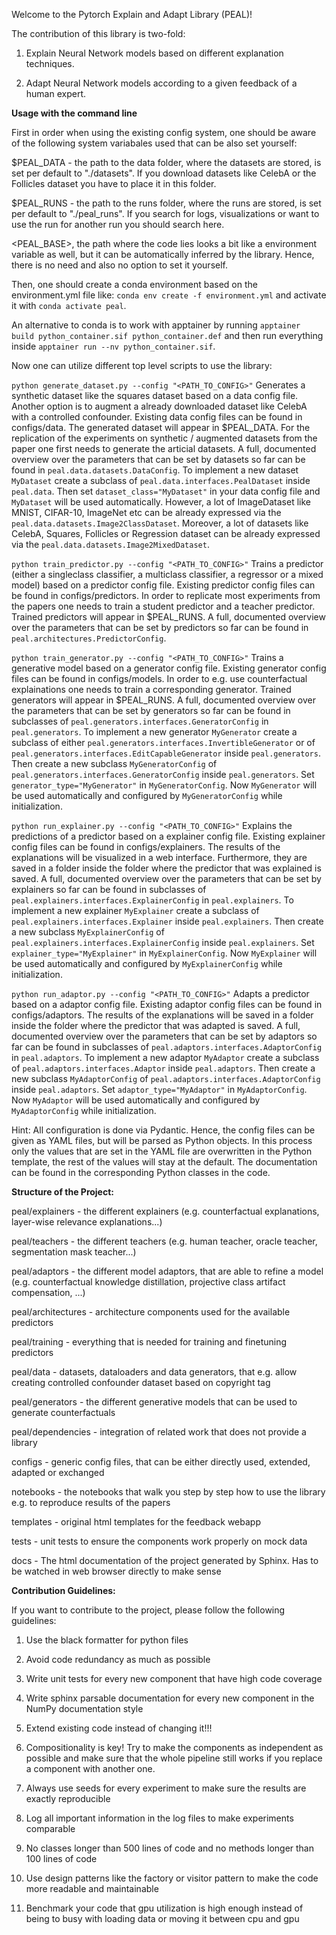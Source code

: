 Welcome to the Pytorch Explain and Adapt Library (PEAL)!

The contribution of this library is two-fold:

1) Explain Neural Network models based on different explanation techniques.

2) Adapt Neural Network models according to a given feedback of a human expert.

**Usage with the command line**

First in order when using the existing config system, one should be aware of the following system variabales used that can be also set yourself:

$PEAL_DATA - the path to the data folder, where the datasets are stored, is set per default to "./datasets".
If you download datasets like CelebA or the Follicles dataset you have to place it in this folder.

$PEAL_RUNS - the path to the runs folder, where the runs are stored, is set per default to "./peal_runs".
If you search for logs, visualizations or want to use the run for another run you should search here.

<PEAL_BASE>, the path where the code lies looks a bit like a environment variable as well, but it can be automatically inferred by the library.
Hence, there is no need and also no option to set it yourself.

Then, one should create a conda environment based on the environment.yml file like:
```conda env create -f environment.yml``` and activate it with ```conda activate peal```.

An alternative to conda is to work with apptainer by running ```apptainer build python_container.sif python_container.def``` and then run everything inside ```apptainer run --nv python_container.sif```.

Now one can utilize different top level scripts to use the library:

```python generate_dataset.py --config "<PATH_TO_CONFIG>"```
Generates a synthetic dataset like the squares dataset based on a data config file.
Another option is to augment a already downloaded dataset like CelebA with a controlled confounder.
Existing data config files can be found in configs/data.
The generated dataset will appear in $PEAL_DATA.
For the replication of the experiments on synthetic / augmented datasets from the paper one first needs to generate the articial datasets.
A full, documented overview over the parameters that can be set by datasets so far can be found in ```peal.data.datasets.DataConfig```.
To implement a new dataset ```MyDataset``` create a subclass of ```peal.data.interfaces.PealDataset``` inside ```peal.data```.
Then set ```dataset_class="MyDataset"``` in your data config file and ```MyDataset``` will be used automatically.
However, a lot of ImageDataset like MNIST, CIFAR-10, ImageNet etc can be already expressed via the ```peal.data.datasets.Image2ClassDataset```.
Moreover, a lot of datasets like CelebA, Squares, Follicles or Regression dataset can be already expressed via the ```peal.data.datasets.Image2MixedDataset```.

```python train_predictor.py --config "<PATH_TO_CONFIG>"```
Trains a predictor (either a singleclass classifier, a multiclass classifier, a regressor or a mixed model) based on a predictor config file.
Existing predictor config files can be found in configs/predictors.
In order to replicate most experiments from the papers one needs to train a student predictor and a teacher predictor.
Trained predictors will appear in $PEAL_RUNS.
A full, documented overview over the parameters that can be set by predictors so far can be found in ```peal.architectures.PredictorConfig```.

```python train_generator.py --config "<PATH_TO_CONFIG>"```
Trains a generative model based on a generator config file.
Existing generator config files can be found in configs/models.
In order to e.g. use counterfactual explainations one needs to train a corresponding generator.
Trained generators will appear in $PEAL_RUNS.
A full, documented overview over the parameters that can be set by generators so far can be found in subclasses of ```peal.generators.interfaces.GeneratorConfig``` in ```peal.generators```.
To implement a new generator ```MyGenerator``` create a subclass of either ```peal.generators.interfaces.InvertibleGenerator``` or of ```peal.generators.interfaces.EditCapableGenerator``` inside ```peal.generators```.
Then create a new subclass ```MyGeneratorConfig``` of ```peal.generators.interfaces.GeneratorConfig``` inside ```peal.generators```.
Set ```generator_type="MyGenerator"``` in ```MyGeneratorConfig```.
Now ```MyGenerator``` will be used automatically and configured by ```MyGeneratorConfig``` while initialization.

```python run_explainer.py --config "<PATH_TO_CONFIG>"```
Explains the predictions of a predictor based on a explainer config file.
Existing explainer config files can be found in configs/explainers.
The results of the explanations will be visualized in a web interface.
Furthermore, they are saved in a folder inside the folder where the predictor that was explained is saved.
A full, documented overview over the parameters that can be set by explainers so far can be found in subclasses of ```peal.explainers.interfaces.ExplainerConfig``` in ```peal.explainers```.
To implement a new explainer ```MyExplainer``` create a subclass of ```peal.explainers.interfaces.Explainer``` inside ```peal.explainers```.
Then create a new subclass ```MyExplainerConfig``` of ```peal.explainers.interfaces.ExplainerConfig``` inside ```peal.explainers```.
Set ```explainer_type="MyExplainer"``` in ```MyExplainerConfig```.
Now ```MyExplainer``` will be used automatically and configured by ```MyExplainerConfig``` while initialization.


```python run_adaptor.py --config "<PATH_TO_CONFIG>"```
Adapts a predictor based on a adaptor config file.
Existing adaptor config files can be found in configs/adaptors.
The results of the explanations will be saved in a folder inside the folder where the predictor that was adapted is saved.
A full, documented overview over the parameters that can be set by adaptors so far can be found in subclasses of ```peal.adaptors.interfaces.AdaptorConfig``` in ```peal.adaptors```.
To implement a new adaptor ```MyAdaptor``` create a subclass of ```peal.adaptors.interfaces.Adaptor``` inside ```peal.adaptors```.
Then create a new subclass ```MyAdaptorConfig``` of ```peal.adaptors.interfaces.AdaptorConfig``` inside ```peal.adaptors```.
Set ```adaptor_type="MyAdaptor"``` in ```MyAdaptorConfig```.
Now ```MyAdaptor``` will be used automatically and configured by ```MyAdaptorConfig``` while initialization.


Hint: All configuration is done via Pydantic.
Hence, the config files can be given as YAML files, but will be parsed as Python objects.
In this process only the values that are set in the YAML file are overwritten in the Python template, the rest of the values will stay at the default.
The documentation can be found in the corresponding Python classes in the code.

<!---
**Installation Instructions:**

pip install peal

otherwise the project can also be downloaded, a conda or virtualenv environment can be installed based on the requirements.txt (we tested the program for Python 3.9.15) and peal can be used by adding the path to the project to the PYTHONPATH as described in the jupyter notebooks.

**Example Workflow:**

Assuming you have a ```classifier```, a ```dataloader_train```, a ```dataloader_val``` and number of classes ```N```.

```
from peal.adaptors import CounterfactualKnowledgeDistillation

cal = CounterfactualKnowledgeDistillation(
  student = classifier,
  datasource = (dataloader_train, dataloader_val),
  output_size = N,
  teacher = 'human@8000'
)

cal.run()
```

Then the following happens:

1) A folder peal_runs/run1 is created and the classifier is saved under peal_runs/run1/original_model.cpl

2) A generative model is trained based on $PEAL/configs/models/default_generator.yaml and saved under peal_runs/run1/generator .

3) A i'th round of counterfactuals is calculated and the explanation collages under peal_runs/run1/i/collages

4) A web interface is started under localhost:8000 that receives feedback from the user and saves it

5) The counterfactuals are saved with their feedback-adapted label under peal_runs/run1/i/dataset

6) The classifier is finetuned based on $PEAL/configs/training/finetune_classifier.yaml and saved under peal_runs/run1/i/finetuned_model/model.cpl

7) If i smaller then the maximum number of finetune iterations go back to 3.

Generally all configs used can be written yourself and the path can be given via the constructor arguments to the components.

Furthermore, the whole library follows the principle of compositionality, so that arbitrary components in the pipeline can be replaced and the pipeline still works.

$PEAL marks the directory peal of the library where the code and the configs are saved.

More detailed examples that reproduce the results from the paper can be found in the jupyter notebooks.

The Follicle dataset from the paper and how to work with it is propriertary and can thereby not be disclosed in detail here.
-->

**Structure of the Project:**

peal/explainers - the different explainers (e.g. counterfactual explanations, layer-wise relevance explanations...)

peal/teachers - the different teachers (e.g. human teacher, oracle teacher, segmentation mask teacher...)

peal/adaptors - the different model adaptors, that are able to refine a model (e.g. counterfactual knowledge distillation, projective class artifact compensation, ...)

peal/architectures - architecture components used for the available predictors

peal/training - everything that is needed for training and finetuning predictors

peal/data - datasets, dataloaders and data generators, that e.g. allow creating controlled confounder dataset based on copyright tag

peal/generators - the different generative models that can be used to generate counterfactuals

peal/dependencies - integration of related work that does not provide a library

configs - generic config files, that can be either directly used, extended, adapted or exchanged

notebooks - the notebooks that walk you step by step how to use the library e.g. to reproduce results of the papers

templates - original html templates for the feedback webapp

tests - unit tests to ensure the components work properly on mock data

docs - The html documentation of the project generated by Sphinx.
Has to be watched in web browser directly to make sense

**Contribution Guidelines:**

If you want to contribute to the project, please follow the following guidelines:

1) Use the black formatter for python files

2) Avoid code redundancy as much as possible

3) Write unit tests for every new component that have high code coverage

4) Write sphinx parsable documentation for every new component in the NumPy documentation style

5) Extend existing code instead of changing it!!!

6) Compositionality is key! Try to make the components as independent as possible and make sure that the whole pipeline still works if you replace a component with another one.

7) Always use seeds for every experiment to make sure the results are exactly reproducible

8) Log all important information in the log files to make experiments comparable

9) No classes longer than 500 lines of code and no methods longer than 100 lines of code

10) Use design patterns like the factory or visitor pattern to make the code more readable and maintainable

11) Benchmark your code that gpu utilization is high enough instead of being to busy with loading data or moving it between cpu and gpu
